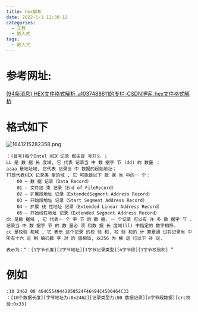 ```yaml
---
title: hex解析
date: 2022-1-3 12:30:12
categories:
  - 工程
  - 嵌入式
tags:
  - 嵌入式
---
```


# 参考网址:

 [(94条消息) HEX文件格式解析_a1037488611的专栏-CSDN博客_hex文件格式解析](https://blog.csdn.net/a1037488611/article/details/43340055?ops_request_misc=%7B%22request%5Fid%22%3A%22164121480016780269824327%22%2C%22scm%22%3A%2220140713.130102334..%22%7D&request_id=164121480016780269824327&biz_id=0&utm_medium=distribute.pc_search_result.none-task-blog-2~blog~sobaiduend~default-1-43340055.nonecase&utm_term=hex解析&spm=1018.2226.3001.4450) 

# 格式如下

![1641215282358.png](https://s2.loli.net/2022/01/03/UjoEasnlNmLwYtZ.png)

```
：(冒号)每个Intel HEX 记录 都由冒 号开头 ；
LL 是 数 据 长 度域, 它 代表 记录当 中 数 据字 节 (dd) 的 数量 ；
aaaa 是地址域, 它代表 记录当 中 数据的起始地址；
TT是代表HEX 记录类 型的域 , 它 可能是以下 数 据 当 中的一 个：
    00 – 数 据 记录（Data Record）
    01 – 文件结 束 记录（End of FileRecord）
    02 – 扩展段地址 记录（ExtendedSegment Address Record）
	03 – 开始段地址 记录（Start Segment Address Record）
    04 – 扩展 线 性地址 记录（Extended Linear Address Record）
	05 – 开始线性地址 记录（Extended Segment Address Record）
dd 是数 据域 , 它 代表一 个 字 节 的 数 据. 一 个记录 可以有 许 多 数 据字 节 . 记录当 中 数 据字 节 的 数 量必 须 和数 据 长 度域(ll) 中指定的 数字相符.
cc 是校验 和域 , 它 表示 这个记录 的校 验 和. 校 验 和的 计 算是通 过将记录当 中所有十六 进 制 编码数 字 对 的 值相加, 以256 为 模 进 行以下 补 足.

表示为：“：[1字节长度][2字节地址][1字节记录类型][n字节段][1字节校验和] ”
```

# 例如

```
:10 2462 00 464C5549442050524F46494C4500464C33
：[10个数据长度][字节地址为:0x2462][记录类型为:00 数据记录][n字节段数据][crc校验:0x33]
```

